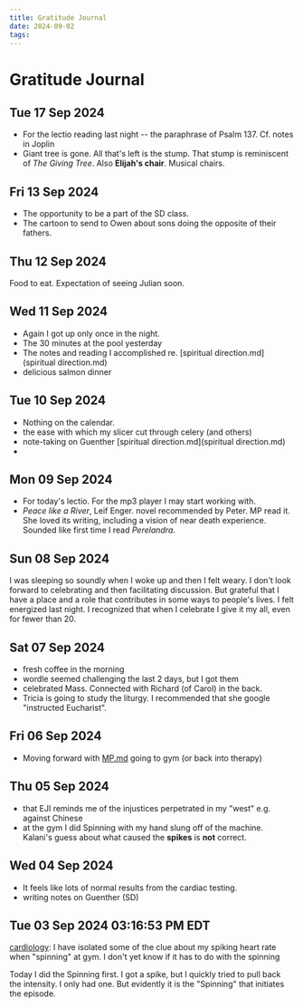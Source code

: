 ```yaml
---
title: Gratitude Journal
date: 2024-09-02
tags: 
---
```

# Gratitude Journal
## Tue 17 Sep 2024 
- For the lectio reading last night -- the paraphrase of Psalm 137. Cf. notes in Joplin
- Giant tree is gone. All that's left is the stump. That stump is reminiscent of *The Giving Tree*. Also **Elijah's chair**. Musical chairs. 
## Fri 13 Sep 2024 

- The opportunity to be a part of the SD class. 
- The cartoon to send to Owen about sons doing the opposite of their fathers.
## Thu 12 Sep 2024  

Food to eat. Expectation of seeing Julian soon.
## Wed 11 Sep 2024 
- Again I got up only once in the night. 
- The 30 minutes at the pool yesterday
- The notes and reading I accomplished re. [spiritual direction.md](spiritual direction.md)
- delicious salmon dinner
## Tue 10 Sep 2024  
- Nothing on the calendar.
- the ease with which my slicer cut through celery (and others)
- note-taking on Guenther [spiritual direction.md](spiritual direction.md)
-
## Mon 09 Sep 2024 
- For today's lectio. For the mp3 player I may start working with.
- *Peace like a River*, Leif Enger. novel recommended by Peter. MP read it. She loved its writing, including a vision of near death experience. Sounded like first time I read *Perelandra*.
## Sun 08 Sep 2024 
I was sleeping so soundly when I woke up and then I felt weary. I don't look forward to celebrating and then facilitating discussion. But grateful that I have a place and a role that contributes in some ways to people's lives. I felt energized last night. I recognized that when I celebrate I give it my all, even for fewer than 20.
## Sat 07 Sep 2024 
- fresh coffee in the morning
- wordle seemed challenging the last 2 days, but I got them
- celebrated Mass. Connected with Richard (of Carol) in the back.
- Tricia is going to study the liturgy. I recommended that she google "instructed Eucharist".
## Fri 06 Sep 2024 
- Moving forward with [MP.md](MP.md) going to gym (or back into therapy)
## Thu 05 Sep 2024 
- that EJI reminds me of the injustices perpetrated in my "west" e.g. against Chinese
- at the gym I did Spinning with my hand slung off of the machine. Kalani's guess about what caused the **spikes** is **not** correct.
##  Wed 04 Sep 2024 
- It feels like lots of normal results from the cardiac testing.
- writing notes on Guenther (SD)
## Tue 03 Sep 2024 03:16:53 PM EDT 
[cardiology](cardiology.md): I have isolated some of the clue about my spiking heart rate when "spinning" at gym. I don't yet know if it has to do with the spinning

Today I did the Spinning first. I got a spike, but I quickly tried to pull back the intensity. I only had one. But evidently it is the "Spinning" that initiates the episode. 
